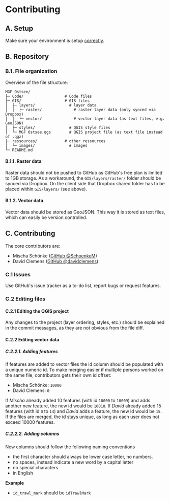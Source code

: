 # Contributing

## A. Setup

Make sure your environment is setup [correctly](./README.md).

## B. Repository
### B.1. File organization
Overview of the file structure:
```
MGF Ostsee/
├─ Code/                  # Code files
├─ GIS/                   # GIS files
│  ├─ layers/               # layer data
│  │  ├─ raster/              # raster layer data (only synced via Dropbox)
│  │  └─ vector/              # vector layer data (as text files, e.g. GeoJSON)
│  ├─ styles/               # QGIS style files
│  └─ MGF Ostsee.qgs        # QGIS project file (as text file instead of .qgz)
├─ ressources/            # other ressources
│  └─ images/               # images
└─ README.md
```

#### B.1.1. Raster data
Raster data should not be pushed to GitHub as GitHub's free plan is limited to 1GB storage. As a workaround, the `GIS/layers/raster/` folder should be synced via Dropbox. On the client side that Dropbox shared folder has to be placed within `GIS/layers/` (see above).

#### B.1.2. Vector data
Vector data should be stored as GeoJSON. This way it is stored as text files, which can easily be version controlled.

## C. Contributing
The core contributors are:
- Mischa Schönke ([GitHub @SchoenkeM](https://github.com/SchoenkeM))
- David Clemens ([GitHub @davidclemens](https://github.com/davidclemens))

### C.1 Issues
Use GitHub's issue tracker as a to-do list, report bugs or request features.

### C.2 Editing files
#### C.2.1 Editing the QGIS project
Any changes to the project (layer ordering, styles, etc.) should be explained in the commit messages, as they are not obvious from the file diff.

#### C.2.2 Editing vector data
##### C.2.2.1. Adding features
If features are added to vector files the id column should be populated with a unique numeric id. To make merging easier if multiple persons worked on the same file, contributors gets their own id offset:
- Mischa Schönke: `10000`
- David Clemens: `0`

If *Mischa* already added 10 features (with id `10000` to `10009`) and adds another new feature, the new id would be `10010`. If *David* already added 15 features (with id `0` to `14`) and *David* adds a feature, the new id would be `15`. If the files are merged, the id stays unique, as long as each user does not exceed 10000 features.

##### C.2.2.2. Adding columns
New columns should follow the following naming conventions
- the first character should always be lower case letter, no numbers.
- no spaces, instead indicate a new word by a capital letter
- no special characters
- in English

**Example**
- `id_trawl_mark` should be `idTrawlMark`
